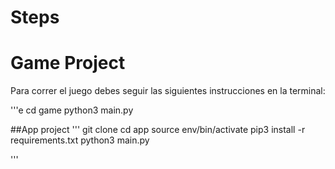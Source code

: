 #  Steps
# Game Project
Para correr el juego debes seguir las siguientes instrucciones en la terminal: 

'''e
cd game 
python3 main.py

##App project
'''
git clone
cd app
source env/bin/activate
pip3 install -r requirements.txt
python3 main.py

'''